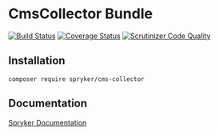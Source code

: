 # CmsCollector Bundle
[![Build Status](https://travis-ci.org/spryker/CmsCollector.svg)](https://travis-ci.org/spryker/CmsCollector)
[![Coverage Status](https://coveralls.io/repos/github/spryker/CmsCollector/badge.svg)](https://coveralls.io/github/spryker/CmsCollector)
[![Scrutinizer Code Quality](https://scrutinizer-ci.com/g/spryker/CmsCollector/badges/quality-score.png?b=master)](https://scrutinizer-ci.com/g/spryker/CmsCollector/?branch=master)

## Installation

```
composer require spryker/cms-collector
```

## Documentation

[Spryker Documentation](http://spryker.github.io)
